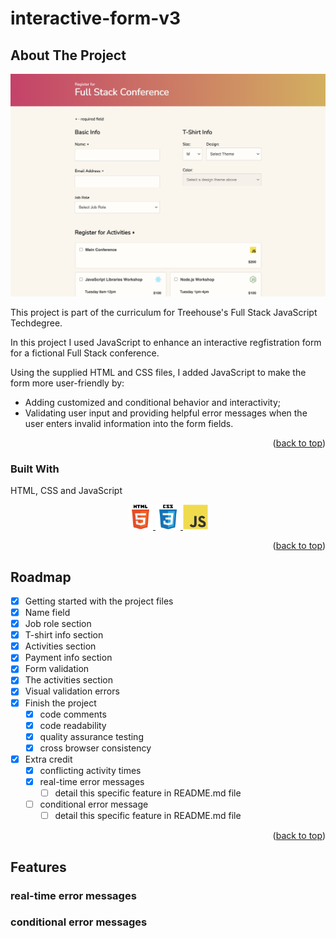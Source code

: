 # interactive-form-v3

<!-- ABOUT THE PROJECT -->
## About The Project

![Product screenshot](<Screenshot 2023-09-22 at 1.39.50 PM.png>)

This project is part of the curriculum for Treehouse's Full Stack JavaScript Techdegree.

In this project I used JavaScript to enhance an interactive regfistration form for a fictional Full Stack conference.

Using the supplied HTML and CSS files, I added JavaScript to make the form more user-friendly by:

* Adding customized and conditional behavior and interactivity;
* Validating user input and providing helpful error messages when the user enters invalid information into the form fields.


<p align="right">(<a href="#readme-top">back to top</a>)</p>


<!-- BUILT WITH -->
### Built With

HTML, CSS and JavaScript

<p align="center"> <a href="https://www.w3.org/html/" target="_blank" rel="noreferrer"> <img src="https://raw.githubusercontent.com/devicons/devicon/master/icons/html5/html5-original-wordmark.svg" alt="html5" width="40" height="40"/> </a> <a href="https://www.w3schools.com/css/" target="_blank" rel="noreferrer"> <img src="https://raw.githubusercontent.com/devicons/devicon/master/icons/css3/css3-original-wordmark.svg" alt="css3" width="40" height="40"/> </a> <a href="https://developer.mozilla.org/en-US/docs/Web/JavaScript" target="_blank" rel="noreferrer"> <img src="https://raw.githubusercontent.com/devicons/devicon/master/icons/javascript/javascript-original.svg" alt="javascript" width="40" height="40"/> </a></p>

<p align="right">(<a href="#readme-top">back to top</a>)</p>


<!-- ROADMAP -->
## Roadmap

- [x] Getting started with the project files
- [x] Name field
- [x] Job role section
- [x] T-shirt info section
- [x] Activities section
- [x] Payment info section
- [x] Form validation
- [x] The activities section
- [x] Visual validation errors
- [x] Finish the project
    - [x] code comments
    - [x] code readability
    - [x] quality assurance testing
    - [x] cross browser consistency
- [x] Extra credit
    - [x] conflicting activity times
    - [x] real-time error messages
        - [ ] detail this specific feature in README.md file
    - [ ] conditional error message
        - [ ] detail this specific feature in README.md file

<p align="right">(<a href="#readme-top">back to top</a>)</p>


<!-- FEATURES -->
## Features

### real-time error messages


### conditional error messages

